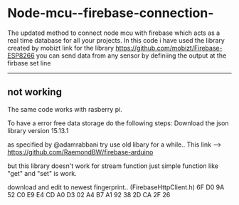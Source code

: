 # Node-mcu--firebase-connection-
The updated method to connect node mcu with firebase which acts as a real time database for all your projects.
In this code i have used the library created by mobizt 
link for the library https://github.com/mobizt/Firebase-ESP8266
you can send data from any sensor by definiing the output at the firbase set line







---------------------------------------------------------------------------------
not working
--------
The same code works with rasberry pi. 

To have a error free data storage do the following steps:
Download the json library version 15.13.1

as specified by @adamrabbani 
try use old libary for a while..
This link --> https://github.com/RaemondBW/firebase-arduino

but this library doesn't work for stream function
just simple function like "get" and "set" is work.

download and edit to newest fingerprint.. (FirebaseHttpClient.h)
6F D0 9A 52 C0 E9 E4 CD A0 D3 02 A4 B7 A1 92 38 2D CA 2F 26
